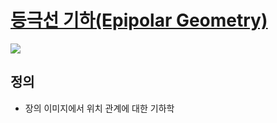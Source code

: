 # [등극선 기하(Epipolar Geometry)](http://blog.naver.com/samsjang/220664965832)

![](https://i.imgur.com/LBPVucl.png)

## 정의 

- 장의 이미지에서 위치 관계에 대한 기하학